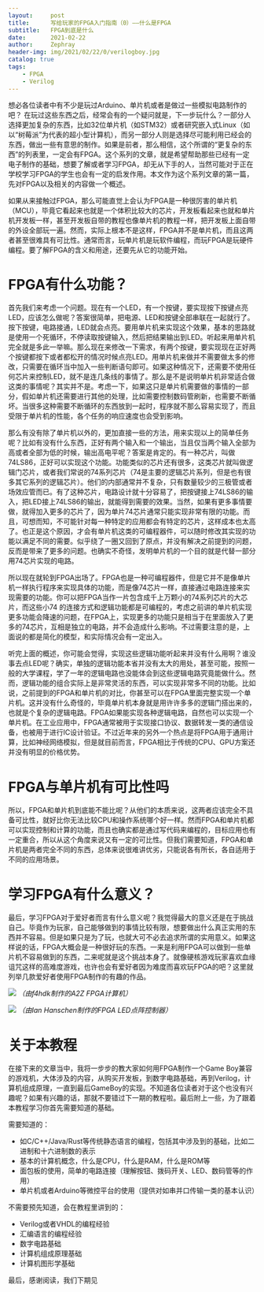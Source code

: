 ```yaml
---
layout:     post
title:      写给玩家的FPGA入门指南（0）——什么是FPGA
subtitle:   FPGA到底是什么
date:       2021-02-22
author:     Zephray
header-img: img/2021/02/22/0/verilogboy.jpg
catalog: true
tags:
    - FPGA
    - Verilog
---
```


想必各位读者中有不少是玩过Arduino、单片机或者是做过一些模拟电路制作的吧？ 在玩过这些东西之后，经常会有的一个疑问就是，下一步玩什么？一部分人选择更加复杂的东西，比如32位单片机（如STM32）或者研究嵌入式Linux（如以“树莓派”为代表的超小型计算机），而另一部分人则是选择尽可能利用已经会的东西，做出一些有意思的制作。如果是前者，那么相信，这个所谓的“更复杂的东西”的列表里，一定会有FPGA。这个系列的文章，就是希望帮助那些已经有一定电子制作的基础，想要了解或者学习FPGA，却无从下手的人，当然可能对于正在学校学习FPGA的学生也会有一定的启发作用。本文作为这个系列文章的第一篇，先对FPGA以及相关的内容做一个概述。

如果从来接触过FPGA，那么可能直觉上会认为FPGA是一种很厉害的单片机（MCU），毕竟它看起来也就是一个体积比较大的芯片，开发板看起来也就和单片机开发板一样，甚至开发板自带的教程也像单片机的教程一样，把开发板上面自带的外设全部玩一遍。然而，实际上根本不是这样，FPGA并不是单片机，而且这两者甚至很难具有可比性。通常而言，玩单片机是玩软件编程，而玩FPGA是玩硬件编程。要了解FPGA的含义和用途，还要先从它的功能开始。

# FPGA有什么功能？

首先我们来考虑一个问题。现在有一个LED，有一个按键，要实现按下按键点亮LED，应该怎么做呢？答案很简单，把电源、LED和按键全部串联在一起就行了。按下按键，电路接通，LED就会点亮。要用单片机来实现这个效果，基本的思路就是使用一个死循环，不停读取按键输入，然后把结果输出到LED。听起来用单片机完全就是多此一举嘛。那么现在来修改一下需求，有两个按键，要实现现在正好两个按键都按下或者都松开的情况时候点亮LED。用单片机来做并不需要做太多的修改，只需要在循环当中加入一些判断语句即可。如果这种情况下，还需要不使用任何芯片来控制LED，就不是连几条线的事情了。那么是不是说明单片机非常适合做这类的事情呢？其实并不是。考虑一下，如果这只是单片机需要做的事情的一部分，假如单片机还需要进行其他的处理，比如需要控制数码管刷新，也需要不断循坏。当很多这种需要不断循环的东西放到一起时，程序就不那么容易实现了，而且受限于单片机的性能，各个任务的响应速度也会受到影响。

那么有没有除了单片机以外的，更加直接一些的方法，用来实现以上的简单任务呢？比如有没有什么东西，正好有两个输入和一个输出，当且仅当两个输入全部为高或者全部为低的时候，输出高电平呢？答案是肯定的。有一种芯片，叫做74LS86，正好可以实现这个功能。功能类似的芯片还有很多，这类芯片就叫做逻辑门芯片，或者我们常说的74系列芯片（74是主要的逻辑芯片系列，但是也有很多其它系列的逻辑芯片）。他们的内部通常并不复杂，只有数量较少的三极管或者场效应管而已。有了这种芯片，电路设计就十分容易了，把按键接上74LS86的输入，把LED接上74LS86的输出，就能得到需要的效果。当然，如果有更多事情要做，就得加入更多的芯片了，因为单片74芯片通常只能实现非常有限的功能。而且，可想而知，不可能针对每一种特定的应用都会有特定的芯片，这样成本也太高了。也正是这个原因，才会有单片机这类的可编程器件，可以随时修改其实现的功能以满足不同的需要。似乎绕了一圈又回到了原点，并没有解决之前提到的问题，反而是带来了更多的问题。也确实不奇怪，发明单片机的一个目的就是代替一部分用74芯片实现的电路。

所以现在就轮到FPGA出场了。FPGA也是一种可编程器件，但是它并不是像单片机一样执行程序来实现具体的功能，而是像74芯片一样，直接通过电路连接来实现需要的功能。你可以把FPGA当作一片包含成千上万颗小的74系列芯片的大芯片，而这些小74 的连接方式和逻辑功能都是可编程的，考虑之前讲的单片机实现更多功能会降速的问题，在FPGA上，实现更多的功能只是相当于在里面放入了更多的74芯片，互相是独立的电路，并不会造成什么影响。不过需要注意的是，上面说的都是简化的模型，和实际情况会有一定出入。

听完上面的概述，你可能会觉得，实现这些逻辑功能听起来并没有什么用啊？谁没事去点LED呢？确实，单独的逻辑功能本省并没有太大的用处，甚至可能，按照一般的大学课程，学了一年的逻辑电路也没能体会到这些逻辑电路究竟能做什么。然而，逻辑功能的组合实际上是非常灵活的东西，可以实现非常多不同的功能。比如说，之前提到的FPGA和单片机的对比，你甚至可以在FPGA里面完整实现一个单片机。这并没有什么奇怪的，毕竟单片机本身就是用许许多多的逻辑门搭出来的，也就是个复杂的逻辑电路。FPGA如果能实现各种逻辑电路，自然也可以实现一个单片机。在工业应用中，FPGA通常被用于实现接口协议、数据转发一类的通信设备，也被用于进行IC设计验证。不过近年来的另外一个热点是将FPGA用于通用计算，比如神经网络模拟，但是就目前而言，FPGA相比于传统的CPU、GPU方案还并没有明显的价格优势。

# FPGA与单片机有可比性吗

所以，FPGA和单片机到底能不能比呢？从他们的本质来说，这两者应该完全不具备可比性，就好比你无法比较CPU和操作系统哪个好一样。然而FPGA和单片机都可以实现控制和计算的功能，而且也确实都是通过写代码来编程的，目标应用也有一定重合，所以从这个角度来说又有一定的可比性。但我们需要知道，FPGA和单片机是两者完全不同的东西，总体来说很难讲优劣，只能说各有所长，各自适用于不同的应用场景。

# 学习FPGA有什么意义？

最后，学习FPGA对于爱好者而言有什么意义呢？我觉得最大的意义还是在于挑战自己。毕竟作为玩家，自己能够做到的事情比较有限，想要做出什么真正实用的东西并不容易。但是如果只是为了玩，也就大可不必去追求所谓的实用意义。如果这样说的话，FPGA大概会是一种很好玩的东西。一来是利用FPGA可以做到一些单片机不容易做到的东西，二来呢就是这个挑战本身了。就像硬核游戏玩家喜欢血缘诅咒这样的高难度游戏，也许也会有爱好者因为难度而喜欢玩FPGA的吧？这里就列举几款爱好者使用FPGA制作的有趣的作品。

![](http://panzhifei.fun/img/2021/02/22/0/fpga-pc.jpg)
*（由f4hdk制作的A2Z FPGA计算机）*

![](http://panzhifei.fun/img/2021/02/22/0/LED.jpg)
*（由Ian Hanschen制作的FPGA LED点阵控制器）*

# 关于本教程

在接下来的文章当中，我将一步步的教大家如何用FPGA制作一个Game Boy兼容的游戏机，大体涉及的内容，从购买开发板，到数字电路基础，再到Verilog，计算机组成原理，一直到最后GameBoy的实现。不知道各位读者对于这个也没有兴趣呢？如果有兴趣的话，那就不要错过下一期的教程啦。最后附上一些，为了跟着本教程学习你首先需要知道的基础。

需要知道的：

- 如C/C++/Java/Rust等传统静态语言的编程，包括其中涉及到的基础，比如二进制和十六进制数的表示
- 基本的计算机概念，什么是CPU，什么是RAM，什么是ROM等
- 面包板的使用，简单的电路连接（理解按钮、拨码开关、LED、数码管等的作用）
- 单片机或者Arduino等微控平台的使用（提供对如串并口传输一类的基本认识）

不需要预先知道，会在教程里讲到的：

- Verilog或者VHDL的编程经验
- 汇编语言的编程经验
- 数字电路基础
- 计算机组成原理基础
- 计算机图形学基础

最后，感谢阅读，我们下期见